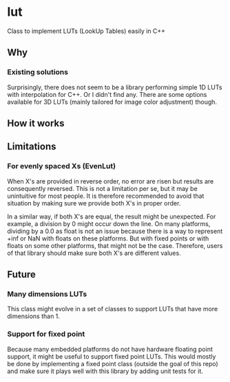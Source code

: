 # lut

Class to implement LUTs (LookUp Tables) easily in C++

## Why

### Existing solutions

Surprisingly, there does not seem to be a library performing simple 1D LUTs with interpolation for C++. Or I didn't find
any. There are some options available for 3D LUTs (mainly tailored for image color adjustment) though.

## How it works

## Limitations

### For evenly spaced Xs (EvenLut)

When X's are provided in reverse order, no error are risen but results are consequently reversed. This is not a
limitation per se, but it may be unintuitive for most people. It is therefore recommended to avoid that situation by
making sure we provide both X's in proper order.

In a similar way, if both X's are equal, the result might be unexpected. For example, a division by 0 might occur down
the line. On many platforms, dividing by a 0.0 as float is not an issue because there is a way to represent +inf or NaN
with floats on these platforms. But with fixed points or with floats on some other platforms, that might not be the
case. Therefore, users of that library should make sure both X's are different values.

## Future

### Many dimensions LUTs

This class might evolve in a set of classes to support LUTs that have more dimensions than 1.

### Support for fixed point

Because many embedded platforms do not have hardware floating point support, it might be useful to support fixed point
LUTs. This would mostly be done by implementing a fixed point class (outside the goal of this repo) and make sure it
plays well with this library by adding unit tests for it.  
